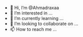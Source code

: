 - 👋 Hi, I’m @Ahmadraxaa
- 👀 I’m interested in ...
- 🌱 I’m currently learning ...
- 💞️ I’m looking to collaborate on ...
- 📫 How to reach me ...

<!---
Ahmadraxaa/Ahmadraxaa is a ✨ special ✨ repository because its `README.md` (this file) appears on your GitHub profile.
You can click the Preview link to take a look at your changes.
--->
